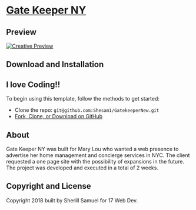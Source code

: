 # [Gate Keeper NY](https://gatekeepernew.herokuapp.com/)

## Preview

[![Creative Preview](img/GatekeeperPreview.jpg)](https://gatekeepernew.herokuapp.com/)

## Download and Installation
## I love Coding!!
To begin using this template, follow the methods to get started:
* Clone the repo: `git@github.com:Shesam1/GatekeeperNew.git`
* [Fork, Clone, or Download on GitHub](https://github.com/Shesam1/GatekeeperNew)

## About

Gate Keeper NY was built for Mary Lou who wanted a web presence to advertise her home management and concierge services in NYC. The client requested a one page site with the possibility of expansions in the future. The project was developed and executed in a total of 2 weeks.

## Copyright and License

Copyright 2018 built by Sherill Samuel for 17 Web Dev.
